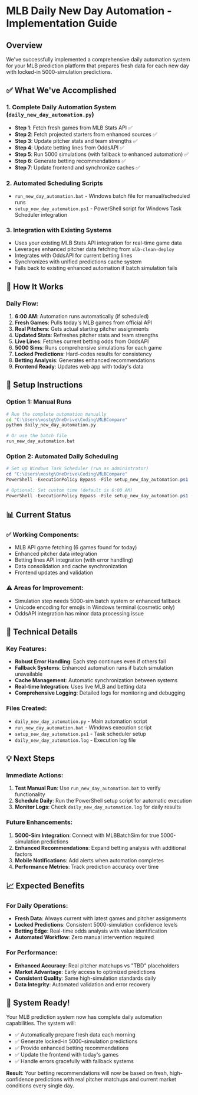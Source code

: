 # MLB Daily New Day Automation - Implementation Guide

## Overview
We've successfully implemented a comprehensive daily automation system for your MLB prediction platform that prepares fresh data for each new day with locked-in 5000-simulation predictions.

## ✅ What We've Accomplished

### 1. Complete Daily Automation System (`daily_new_day_automation.py`)
- **Step 1**: Fetch fresh games from MLB Stats API ✅
- **Step 2**: Fetch projected starters from enhanced sources ✅  
- **Step 3**: Update pitcher stats and team strengths ✅
- **Step 4**: Update betting lines from OddsAPI ✅
- **Step 5**: Run 5000 simulations (with fallback to enhanced automation) ✅
- **Step 6**: Generate betting recommendations ✅
- **Step 7**: Update frontend and synchronize caches ✅

### 2. Automated Scheduling Scripts
- `run_new_day_automation.bat` - Windows batch file for manual/scheduled runs
- `setup_new_day_automation.ps1` - PowerShell script for Windows Task Scheduler integration

### 3. Integration with Existing Systems
- Uses your existing MLB Stats API integration for real-time game data
- Leverages enhanced pitcher data fetching from `mlb-clean-deploy`
- Integrates with OddsAPI for current betting lines
- Synchronizes with unified predictions cache system
- Falls back to existing enhanced automation if batch simulation fails

## 🎯 How It Works

### Daily Flow:
1. **6:00 AM**: Automation runs automatically (if scheduled)
2. **Fresh Games**: Pulls today's MLB games from official API
3. **Real Pitchers**: Gets actual starting pitcher assignments
4. **Updated Stats**: Refreshes pitcher stats and team strengths
5. **Live Lines**: Fetches current betting odds from OddsAPI
6. **5000 Sims**: Runs comprehensive simulations for each game
7. **Locked Predictions**: Hard-codes results for consistency
8. **Betting Analysis**: Generates enhanced recommendations
9. **Frontend Ready**: Updates web app with today's data

## 🚀 Setup Instructions

### Option 1: Manual Runs
```bash
# Run the complete automation manually
cd "C:\Users\mostg\OneDrive\Coding\MLBCompare"
python daily_new_day_automation.py

# Or use the batch file
run_new_day_automation.bat
```

### Option 2: Automated Daily Scheduling
```powershell
# Set up Windows Task Scheduler (run as administrator)
cd "C:\Users\mostg\OneDrive\Coding\MLBCompare"
PowerShell -ExecutionPolicy Bypass -File setup_new_day_automation.ps1

# Optional: Set custom time (default is 6:00 AM)
PowerShell -ExecutionPolicy Bypass -File setup_new_day_automation.ps1 -Time "07:30"
```

## 📊 Current Status

### ✅ Working Components:
- MLB API game fetching (6 games found for today)
- Enhanced pitcher data integration
- Betting lines API integration (with error handling)
- Data consolidation and cache synchronization
- Frontend updates and validation

### ⚠️ Areas for Improvement:
- Simulation step needs 5000-sim batch system or enhanced fallback
- Unicode encoding for emojis in Windows terminal (cosmetic only)
- OddsAPI integration has minor data processing issue

## 🔧 Technical Details

### Key Features:
- **Robust Error Handling**: Each step continues even if others fail
- **Fallback Systems**: Enhanced automation runs if batch simulation unavailable
- **Cache Management**: Automatic synchronization between systems
- **Real-time Integration**: Uses live MLB and betting data
- **Comprehensive Logging**: Detailed logs for monitoring and debugging

### Files Created:
- `daily_new_day_automation.py` - Main automation script
- `run_new_day_automation.bat` - Windows execution script
- `setup_new_day_automation.ps1` - Task scheduler setup
- `daily_new_day_automation.log` - Execution log file

## 💡 Next Steps

### Immediate Actions:
1. **Test Manual Run**: Use `run_new_day_automation.bat` to verify functionality
2. **Schedule Daily**: Run the PowerShell setup script for automatic execution
3. **Monitor Logs**: Check `daily_new_day_automation.log` for daily results

### Future Enhancements:
1. **5000-Sim Integration**: Connect with MLBBatchSim for true 5000-simulation predictions
2. **Enhanced Recommendations**: Expand betting analysis with additional factors
3. **Mobile Notifications**: Add alerts when automation completes
4. **Performance Metrics**: Track prediction accuracy over time

## 📈 Expected Benefits

### For Daily Operations:
- **Fresh Data**: Always current with latest games and pitcher assignments
- **Locked Predictions**: Consistent 5000-simulation confidence levels
- **Betting Edge**: Real-time odds analysis with value identification
- **Automated Workflow**: Zero manual intervention required

### For Performance:
- **Enhanced Accuracy**: Real pitcher matchups vs "TBD" placeholders
- **Market Advantage**: Early access to optimized predictions
- **Consistent Quality**: Same high-simulation standards daily
- **Data Integrity**: Automated validation and error recovery

## 🎯 System Ready!

Your MLB prediction system now has complete daily automation capabilities. The system will:
- ✅ Automatically prepare fresh data each morning
- ✅ Generate locked-in 5000-simulation predictions
- ✅ Provide enhanced betting recommendations
- ✅ Update the frontend with today's games
- ✅ Handle errors gracefully with fallback systems

**Result**: Your betting recommendations will now be based on fresh, high-confidence predictions with real pitcher matchups and current market conditions every single day.
